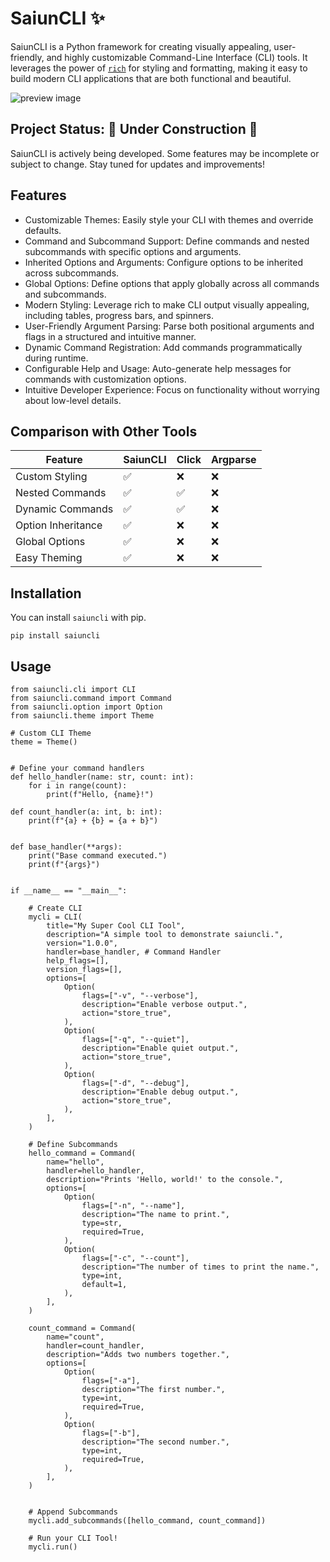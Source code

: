 # SaiunCLI ✨

SaiunCLI is a Python framework for creating visually appealing, user-friendly, and highly customizable Command-Line Interface (CLI) tools. It leverages the power of [`rich`](https://github.com/Textualize/rich?tab=readme-ov-file) for styling and formatting, making it easy to build modern CLI applications that are both functional and beautiful.

![preview image](https://raw.githubusercontent.com/Erickkbentz/SaiunCLI/main/public/saiun_cli_preview.png)

## Project Status: 🚧 Under Construction 🚧
SaiunCLI is actively being developed. Some features may be incomplete or subject to change. Stay tuned for updates and improvements!

## Features

- Customizable Themes: Easily style your CLI with themes and override defaults.
- Command and Subcommand Support: Define commands and nested subcommands with specific options and arguments.
- Inherited Options and Arguments: Configure options to be inherited across subcommands.
- Global Options: Define options that apply globally across all commands and subcommands.
- Modern Styling: Leverage rich to make CLI output visually appealing, including tables, progress bars, and spinners.
- User-Friendly Argument Parsing: Parse both positional arguments and flags in a structured and intuitive manner.
- Dynamic Command Registration: Add commands programmatically during runtime.
- Configurable Help and Usage: Auto-generate help messages for commands with customization options.
- Intuitive Developer Experience: Focus on functionality without worrying about low-level details.

## Comparison with Other Tools
| Feature            | SaiunCLI | Click | Argparse |
|--------------------|---------|-------|----------|
| Custom Styling     | ✅       | ❌     | ❌        |
| Nested Commands    | ✅       | ✅     | ❌        |
| Dynamic Commands   | ✅       | ✅     | ❌        |
| Option Inheritance | ✅       | ❌     | ❌        |
| Global Options     | ✅       | ❌     | ❌        |
| Easy Theming       | ✅       | ❌     | ❌        |


## Installation
You can install `saiuncli` with pip.

```
pip install saiuncli
```

## Usage

```
from saiuncli.cli import CLI
from saiuncli.command import Command
from saiuncli.option import Option
from saiuncli.theme import Theme

# Custom CLI Theme
theme = Theme()


# Define your command handlers
def hello_handler(name: str, count: int):
    for i in range(count):
        print(f"Hello, {name}!")

def count_handler(a: int, b: int):
    print(f"{a} + {b} = {a + b}")


def base_handler(**args):
    print("Base command executed.")
    print(f"{args}")


if __name__ == "__main__":

    # Create CLI
    mycli = CLI(
        title="My Super Cool CLI Tool",
        description="A simple tool to demonstrate saiuncli.",
        version="1.0.0",
        handler=base_handler, # Command Handler
        help_flags=[],
        version_flags=[],
        options=[
            Option(
                flags=["-v", "--verbose"],
                description="Enable verbose output.",
                action="store_true",
            ),
            Option(
                flags=["-q", "--quiet"],
                description="Enable quiet output.",
                action="store_true",
            ),
            Option(
                flags=["-d", "--debug"],
                description="Enable debug output.",
                action="store_true",
            ),
        ],
    )

    # Define Subcommands
    hello_command = Command(
        name="hello",
        handler=hello_handler,
        description="Prints 'Hello, world!' to the console.",
        options=[
            Option(
                flags=["-n", "--name"],
                description="The name to print.",
                type=str,
                required=True,
            ),
            Option(
                flags=["-c", "--count"],
                description="The number of times to print the name.",
                type=int,
                default=1,
            ),
        ],
    )

    count_command = Command(
        name="count",
        handler=count_handler,
        description="Adds two numbers together.",
        options=[
            Option(
                flags=["-a"],
                description="The first number.",
                type=int,
                required=True,
            ),
            Option(
                flags=["-b"],
                description="The second number.",
                type=int,
                required=True,
            ),
        ],
    )


    # Append Subcommands
    mycli.add_subcommands([hello_command, count_command])

    # Run your CLI Tool!
    mycli.run()

```
